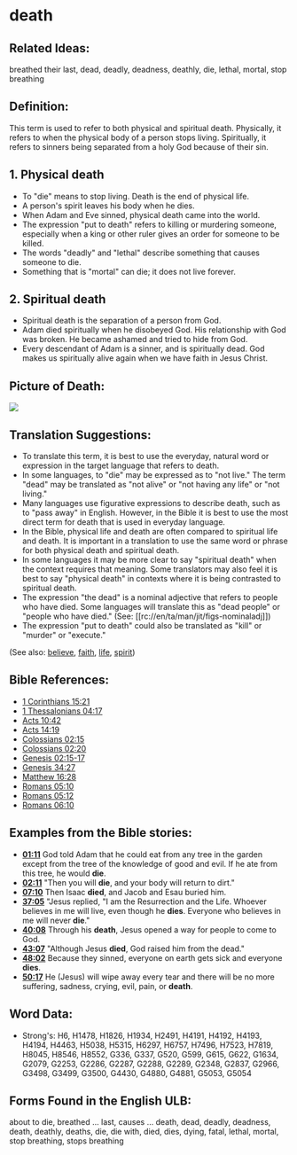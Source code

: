 # death

## Related Ideas:

breathed their last, dead, deadly, deadness, deathly, die, lethal, mortal, stop breathing

## Definition:

This term is used to refer to both physical and spiritual death. Physically, it refers to when the physical body of a person stops living. Spiritually, it refers to sinners being separated from a holy God because of their sin.

## 1. Physical death

* To "die" means to stop living. Death is the end of physical life.
* A person's spirit leaves his body when he dies.
* When Adam and Eve sinned, physical death came into the world.
* The expression "put to death" refers to killing or murdering someone, especially when a king or other ruler gives an order for someone to be killed.
* The words "deadly" and "lethal" describe something that causes someone to die.
* Something that is "mortal" can die; it does not live forever.

## 2. Spiritual death

* Spiritual death is the separation of a person from God.
* Adam died spiritually when he disobeyed God. His relationship with God was broken. He became ashamed and tried to hide from God.
* Every descendant of Adam is a sinner, and is spiritually dead. God makes us spiritually alive again when we have faith in Jesus Christ.

## Picture of Death:

<a href="https://content.bibletranslationtools.org/WycliffeAssociates/en_tw/raw/branch/master/PNGs/d/death.png"><img src="https://content.bibletranslationtools.org/WycliffeAssociates/en_tw/raw/branch/master/PNGs/d/Death.png" ></a>

## Translation Suggestions:

* To translate this term, it is best to use the everyday, natural word or expression in the target language that refers to death.
* In some languages, to "die" may be expressed as to "not live." The term "dead" may be translated as "not alive" or "not having any life" or "not living."
* Many languages use figurative expressions to describe death, such as to "pass away" in English. However, in the Bible it is best to use the most direct term for death that is used in everyday language.
* In the Bible, physical life and death are often compared to spiritual life and death. It is important in a translation to use the same word or phrase for both physical death and spiritual death.
* In some languages it may be more clear to say "spiritual death" when the context requires that meaning. Some translators may also feel it is best to say "physical death" in contexts where it is being contrasted to spiritual death.
* The expression "the dead" is a nominal adjective that refers to people who have died. Some languages will translate this as "dead people" or "people who have died." (See: [[rc://en/ta/man/jit/figs-nominaladj]])
* The expression "put to death" could also be translated as "kill" or "murder" or "execute."

(See also: [believe](../kt/believe.md), [faith](../kt/faith.md), [life](../kt/life.md), [spirit](../kt/spirit.md))

## Bible References:

* [1 Corinthians 15:21](rc://en/tn/help/1co/15/21)
* [1 Thessalonians 04:17](rc://en/tn/help/1th/04/17)
* [Acts 10:42](rc://en/tn/help/act/10/42)
* [Acts 14:19](rc://en/tn/help/act/14/19)
* [Colossians 02:15](rc://en/tn/help/col/02/15)
* [Colossians 02:20](rc://en/tn/help/col/02/20)
* [Genesis 02:15-17](rc://en/tn/help/gen/02/15)
* [Genesis 34:27](rc://en/tn/help/gen/34/27)
* [Matthew 16:28](rc://en/tn/help/mat/16/28)
* [Romans 05:10](rc://en/tn/help/rom/05/10)
* [Romans 05:12](rc://en/tn/help/rom/05/12)
* [Romans 06:10](rc://en/tn/help/rom/06/10)

## Examples from the Bible stories:

* __[01:11](rc://en/tn/help/obs/01/11)__ God told Adam that he could eat from any tree in the garden except from the tree of the knowledge of good and evil. If he ate from this tree, he would __die__.
* __[02:11](rc://en/tn/help/obs/02/11)__ "Then you will __die__, and your body will return to dirt."
* __[07:10](rc://en/tn/help/obs/07/10)__ Then Isaac __died__, and Jacob and Esau buried him.
* __[37:05](rc://en/tn/help/obs/37/05)__ "Jesus replied, "I am the Resurrection and the Life. Whoever believes in me will live, even though he __dies__. Everyone who believes in me will never __die__."
* __[40:08](rc://en/tn/help/obs/40/08)__ Through his __death__, Jesus opened a way for people to come to God.
* __[43:07](rc://en/tn/help/obs/43/07)__ "Although Jesus __died__, God raised him from the dead."
* __[48:02](rc://en/tn/help/obs/48/02)__ Because they sinned, everyone on earth gets sick and everyone __dies__.
* __[50:17](rc://en/tn/help/obs/50/17)__ He (Jesus) will wipe away every tear and there will be no more suffering, sadness, crying, evil, pain, or __death__.

## Word Data:

* Strong's: H6, H1478, H1826, H1934, H2491, H4191, H4192, H4193, H4194, H4463, H5038, H5315, H6297, H6757, H7496, H7523, H7819, H8045, H8546, H8552, G336, G337, G520, G599, G615, G622, G1634, G2079, G2253, G2286, G2287, G2288, G2289, G2348, G2837, G2966, G3498, G3499, G3500, G4430, G4880, G4881, G5053, G5054

## Forms Found in the English ULB:

about to die, breathed ... last, causes ... death, dead, deadly, deadness, death, deathly, deaths, die, die with, died, dies, dying, fatal, lethal, mortal, stop breathing, stops breathing
